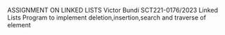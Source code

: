 ASSIGNMENT ON LINKED LISTS 
Victor Bundi SCT221-0176/2023
Linked Lists Program to implement deletion,insertion,search and traverse of element 
